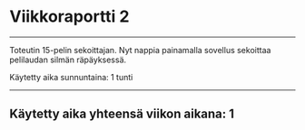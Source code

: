 # Viikkoraportti 2
---
Toteutin 15-pelin sekoittajan. Nyt nappia painamalla sovellus sekoittaa pelilaudan silmän räpäyksessä.

Käytetty aika sunnuntaina: 1 tunti

---
Käytetty aika yhteensä viikon aikana: 1
-